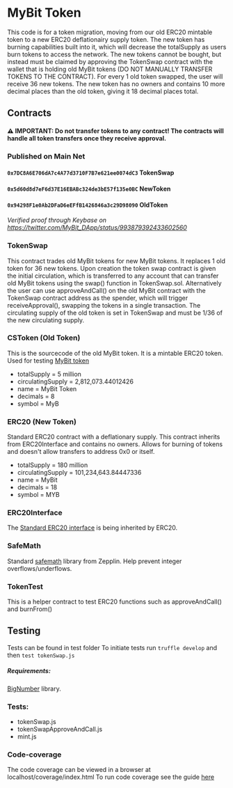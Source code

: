 # MyBit Token
This code is for a token migration, moving from our old ERC20 mintable token to a new ERC20 deflationairy supply token. The new token has burning capabilities built into it, which will decrease the totalSupply as users burn tokens to access the network. The new tokens cannot be bought, but instead must be claimed by approving the TokenSwap contract with the wallet that is holding old MyBit tokens (DO NOT MANUALLY TRANSFER TOKENS TO THE CONTRACT). For every 1 old token swapped, the user will receive 36 new tokens. The new token has no owners and contains 10 more decimal places than the old token, giving it 18 decimal places total. 

## Contracts

#### ⚠️ IMPORTANT: Do not transfer tokens to any contract! The contracts will handle all token transfers once they receive approval. 

### Published on Main Net

#### `0x7DC8A6E706dA7c4A77d3710F7B7e621ee0074dC3` TokenSwap
#### `0x5d60d8d7eF6d37E16EBABc324de3bE57f135e0BC` NewToken
#### `0x94298F1e0Ab2DFaD6eEFfB1426846a3c29D98090` OldToken

*Verified proof through Keybase on https://twitter.com/MyBit_DApp/status/993879392433602560*

### TokenSwap
This contract trades old MyBit tokens for new MyBit tokens. It replaces 1 old token for 36 new tokens. Upon creation the token swap contract is given the initial circulation, which is transferred to any account that can transfer old MyBit tokens using the swap() function in TokenSwap.sol. Alternatively the user can use approveAndCall() on the old MyBit contract with the TokenSwap contract address as the spender, which will trigger receiveApproval(), swapping the tokens in a single transaction.  The circulating supply of the old token is set in TokenSwap and must be 1/36 of the new circulating supply. 

### CSToken (Old Token)
This is the sourcecode of the old MyBit token. It is a mintable ERC20 token. Used for testing [MyBit token](https://etherscan.io/address/0x94298f1e0ab2dfad6eeffb1426846a3c29d98090#code)

* totalSupply = 5 million
* circulatingSupply = 2,812,073.44012426
* name = MyBit Token
* decimals = 8
* symbol = MyB


### ERC20 (New Token)
Standard ERC20 contract with a deflationary supply. This contract inherits from ERC20Interface and contains no owners. Allows for burning of tokens and doesn't allow transfers to address 0x0 or itself. 
  
* totalSupply = 180 million
* circulatingSupply = 101,234,643.84447336
* name = MyBit 
* decimals = 18
* symbol = MYB

### ERC20Interface 
The [Standard ERC20 interface](https://github.com/ethereum/EIPs/blob/master/EIPS/eip-20.md) is being inherited by ERC20.

### SafeMath
Standard [safemath](https://github.com/OpenZeppelin/zeppelin-solidity/blob/master/contracts/math/SafeMath.sol) library from Zepplin. Help prevent integer overflows/underflows.

### TokenTest 
This is a helper contract to test ERC20 functions such as approveAndCall() and burnFrom()

## Testing
Tests can be found in test folder
To initiate tests run `truffle develop` and then `test tokenSwap.js`

##### Requirements:
 [BigNumber](https://github.com/MikeMcl/bignumber.js/) library.

### Tests:

* tokenSwap.js 
* tokenSwapApproveAndCall.js
* mint.js


### Code-coverage
The code coverage can be viewed in a browser at localhost/coverage/index.html 
To run code coverage see the guide [here](https://github.com/sc-forks/solidity-coverage) 



